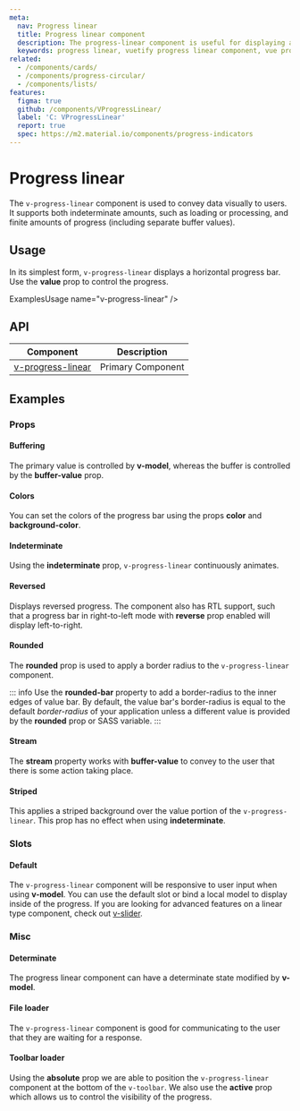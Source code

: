 ```yaml
---
meta:
  nav: Progress linear
  title: Progress linear component
  description: The progress-linear component is useful for displaying a visual indicator of numerical data in a straight line.
  keywords: progress linear, vuetify progress linear component, vue progress linear component, linear progress
related:
  - /components/cards/
  - /components/progress-circular/
  - /components/lists/
features:
  figma: true
  github: /components/VProgressLinear/
  label: 'C: VProgressLinear'
  report: true
  spec: https://m2.material.io/components/progress-indicators
---
```


# Progress linear

The `v-progress-linear` component is used to convey data visually to users. It supports both indeterminate amounts, such as loading or processing, and finite amounts of progress (including separate buffer values).

<PageFeatures />

## Usage

In its simplest form, `v-progress-linear` displays a horizontal progress bar. Use the **value** prop to control the progress.

ExamplesUsage name="v-progress-linear" />

<PromotedEntry />

## API

| Component | Description |
| - | - |
| [v-progress-linear](/api/v-progress-linear/) | Primary Component |

<ApiInline hide-links />

## Examples

### Props

#### Buffering

The primary value is controlled by **v-model**, whereas the buffer is controlled by the **buffer-value** prop.

<ExamplesExample file="v-progress-linear/prop-buffer-value" />

#### Colors

You can set the colors of the progress bar using the props **color** and **background-color**.

<ExamplesExample file="v-progress-linear/prop-colors" />

#### Indeterminate

Using the **indeterminate** prop, `v-progress-linear` continuously animates.

<ExamplesExample file="v-progress-linear/prop-indeterminate" />

#### Reversed

Displays reversed progress. The component also has RTL support, such that a progress bar in right-to-left mode with **reverse** prop enabled will display left-to-right.

<ExamplesExample file="v-progress-linear/prop-reverse" />

#### Rounded

The **rounded** prop is used to apply a border radius to the `v-progress-linear` component.

<ExamplesExample file="v-progress-linear/prop-rounded" />

::: info
  Use the **rounded-bar** property to add a border-radius to the inner edges of value bar. By default, the value bar's border-radius is equal to the default _border-radius_ of your application unless a different value is provided by the **rounded** prop or SASS variable.
:::

#### Stream

The **stream** property works with **buffer-value** to convey to the user that there is some action taking place.

<ExamplesExample file="v-progress-linear/prop-stream" />

#### Striped

This applies a striped background over the value portion of the `v-progress-linear`. This prop has no effect when using **indeterminate**.

<ExamplesExample file="v-progress-linear/prop-striped" />

### Slots

#### Default

The `v-progress-linear` component will be responsive to user input when using **v-model**. You can use the default slot or bind a local model to display inside of the progress. If you are looking for advanced features on a linear type component, check out [v-slider](/components/sliders).

<ExamplesExample file="v-progress-linear/slot-default" />

### Misc

#### Determinate

The progress linear component can have a determinate state modified by **v-model**.

<ExamplesExample file="v-progress-linear/misc-determinate" />

#### File loader

The `v-progress-linear` component is good for communicating to the user that they are waiting for a response.

<ExamplesExample file="v-progress-linear/misc-file-loader" />

#### Toolbar loader

Using the **absolute** prop we are able to position the `v-progress-linear` component at the bottom of the `v-toolbar`. We also use the **active** prop which allows us to control the visibility of the progress.

<ExamplesExample file="v-progress-linear/misc-toolbar-loader" />
